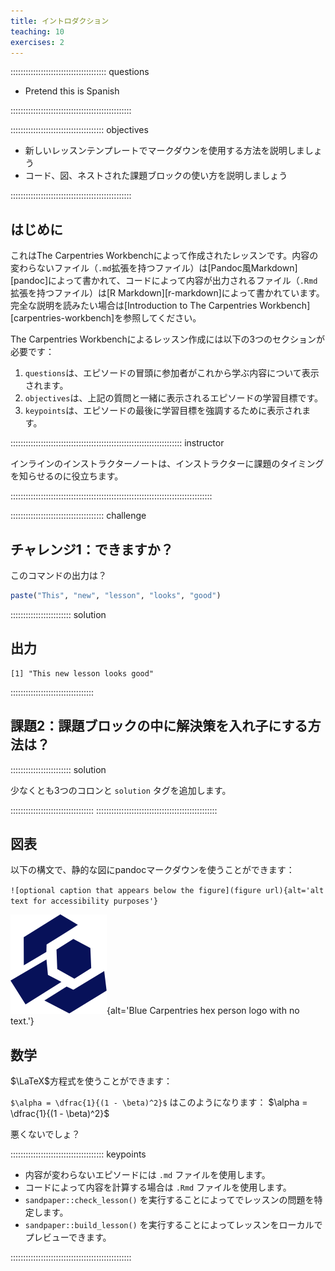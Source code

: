 ```yaml
---
title: イントロダクション
teaching: 10
exercises: 2
---
```


:::::::::::::::::::::::::::::::::::::: questions 

- Pretend this is Spanish

::::::::::::::::::::::::::::::::::::::::::::::::

::::::::::::::::::::::::::::::::::::: objectives

- 新しいレッスンテンプレートでマークダウンを使用する方法を説明しましょう
- コード、図、ネストされた課題ブロックの使い方を説明しましょう

::::::::::::::::::::::::::::::::::::::::::::::::

## はじめに

これはThe Carpentries Workbenchによって作成されたレッスンです。内容の変わらないファイル（`.md`拡張を持つファイル）は[Pandoc風Markdown][pandoc]によって書かれて、コードによって内容が出力されるファイル（`.Rmd`拡張を持つファイル）は[R Markdown][r-markdown]によって書かれています。
完全な説明を読みたい場合は[Introduction to The Carpentries Workbench][carpentries-workbench]を参照してください。

The Carpentries Workbenchによるレッスン作成には以下の3つのセクションが必要です：

1. `questions`は、エピソードの冒頭に参加者がこれから学ぶ内容について表示されます。
2. `objectives`は、上記の質問と一緒に表示されるエピソードの学習目標です。
3. `keypoints`は、エピソードの最後に学習目標を強調するために表示されます。

:::::::::::::::::::::::::::::::::::::::::::::::::::::::::::::::::::: instructor

インラインのインストラクターノートは、インストラクターに課題のタイミングを知らせるのに役立ちます。

::::::::::::::::::::::::::::::::::::::::::::::::::::::::::::::::::::::::::::::::

::::::::::::::::::::::::::::::::::::: challenge

## チャレンジ1：できますか？

このコマンドの出力は？

```r
paste("This", "new", "lesson", "looks", "good")
```

:::::::::::::::::::::::: solution 

## 出力

```output
[1] "This new lesson looks good"
```

:::::::::::::::::::::::::::::::::

## 課題2：課題ブロックの中に解決策を入れ子にする方法は？

:::::::::::::::::::::::: solution 

少なくとも3つのコロンと `solution` タグを追加します。

:::::::::::::::::::::::::::::::::
::::::::::::::::::::::::::::::::::::::::::::::::

## 図表

以下の構文で、静的な図にpandocマークダウンを使うことができます：

`![optional caption that appears below the figure](figure url){alt='alt text for accessibility purposes'}`

![The Carpentriesはどなたでも大歓迎です](https://raw.githubusercontent.com/carpentries/logo/master/Badge_Carpentries.svg){alt='Blue Carpentries hex person logo with no text.'}

## 数学

$\LaTeX$方程式を使うことができます：

`$\alpha = \dfrac{1}{(1 - \beta)^2}$` はこのようになります： $\alpha = \dfrac{1}{(1 - \beta)^2}$

悪くないでしょ？

::::::::::::::::::::::::::::::::::::: keypoints

- 内容が変わらないエピソードには `.md` ファイルを使用します。
- コードによって内容を計算する場合は `.Rmd` ファイルを使用します。
- `sandpaper::check_lesson()` を実行することによってでレッスンの問題を特定します。
- `sandpaper::build_lesson()` を実行することによってレッスンをローカルでプレビューできます。

::::::::::::::::::::::::::::::::::::::::::::::::


